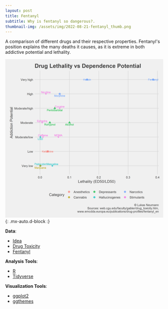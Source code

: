```yaml
---
layout: post
title: Fentanyl
subtitle: Why is fentanyl so dangerous?.
thumbnail-img: /assets/img/2022-08-21-fentanyl_thumb.png
---
```


A comparison of different drugs and their respective properties. Fentanyl's position explains the many deaths it causes, as it is extreme in both addictive potential and lethality.

![Result:](/assets/img/2022-08-21-fentanyl_plot_lin.png){: .mx-auto.d-block :}

**Data**:

- [Idea](https://commons.wikimedia.org/wiki/File:Drug_danger_and_dependence.svg)
- [Drug Toxicity](web.cgu.edu/faculty/gabler/drug_toxicity.htm)
- [Fentanyl](www.emcdda.europa.eu/publications/drug-profiles/fentanyl_en)

**Analysis Tools**:

- [R](https://www.r-project.org/)
- [Tidyverse](https://www.tidyverse.org/)

**Visualization Tools**:

- [ggplot2](https://ggplot2.tidyverse.org/)
- [ggthemes](https://yutannihilation.github.io/allYourFigureAreBelongToUs/ggthemes/)